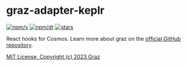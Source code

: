 # graz-adapter-keplr

[![npm/v](https://badgen.net/npm/v/graz-adapter-keplr)](https://www.npmjs.com/package/graz-adapter-keplr)
[![npm/dt](https://badgen.net/npm/dt/graz-adapter-keplr)](https://www.npmjs.com/package/graz-adapter-keplr)
[![stars](https://badgen.net/github/stars/graz-sh/graz)](https://github.com/graz-sh/graz)

React hooks for Cosmos. Learn more about graz on the [official GitHub repository](https://github.com/graz-sh/graz).

[MIT License, Copyright (c) 2023 Graz](./LICENSE)
